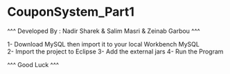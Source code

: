 # CouponSystem_Part1

^^^   Developed By : Nadir Sharek  &   Salim Masri   &   Zeinab Garbou   ^^^

1- Download MySQL then import it to your local Workbench MySQL<br>
2- Import the project to Eclipse
3- Add the external jars
4- Run the Program



^^^   Good  Luck    ^^^
